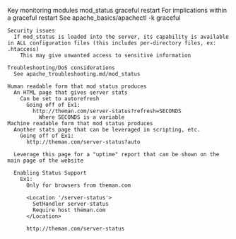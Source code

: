 Key monitoring modules
  mod_status
    graceful restart
      For implications within a graceful restart
        See apache_basics/apachectl -k graceful
      

    Security issues
      If mod_status is loaded into the server, its capability is available in ALL configuration files (this includes per-directory files, ex: .htaccess)
        This may give unwanted access to sensitive information
    
    Troubleshooting/DoS considerations
      See apache_troubleshooting.md/mod_status

    Human readable form that mod status produces
      An HTML page that gives server stats
        Can be set to autorefresh
          Going off of Ex1:
            http://theman.com/server-status?refresh=SECONDS
              Where SECONDS is a variable
    Machine readable form that mod status produces
      Another stats page that can be leveraged in scripting, etc.
        Going off of Ex1:
          http://theman.com/server-status?auto

      Leverage this page for a "uptime" report that can be shown on the main page of the website

      Enabling Status Support
        Ex1:
          Only for browsers from theman.com
          
          <Location '/server-status'>
            SetHandler server-status
            Require host theman.com
          </Location>

          http://theman.com/server-status
